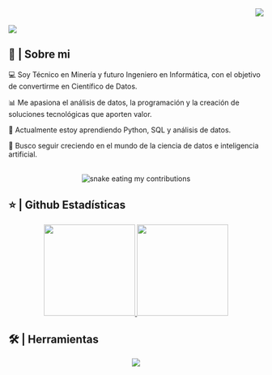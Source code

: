 <div align="right">
<a style="text-decoration: none" target="_blank"href="https://github.com/MaTTseguel">
<img src="https://visitor-badge.laobi.icu/badge?page_id=MaTTseguel.MaTTseguel&left_color=gray&right_color=blue&left_text=Coders%20visitors">
</a>
<!--  <a style="text-decoration: none" target="_blank" href="" >
<img width="60"src="https://img.shields.io/twitter/follow/chipro?label=Follow&style=social">
</a>
<a style="text-decoration: none" target="_blank" href="" >
<img width="70"src="https://img.shields.io/badge/-Connect-blue?style=flat&logo=Linkedin&logoColor=white">
</a>
</div>-->
</div>
<br>

<img src="https://readme-typing-svg.herokuapp.com/?font=Roboto&weight=900&size=40=true&vCenter=true&width=500&height=70&duration=4000&color=B3B3B3&lines=Hola!+👋;+Soy+Mathias+Seguel+😁;" />

<h2>📖 | Sobre mi</h2> 
<p>💻 Soy Técnico en Minería y futuro Ingeniero en Informática, 
con el objetivo de convertirme en Científico de Datos.</p>
<p>📊 Me apasiona el análisis de datos, la programación
y la creación de soluciones tecnológicas que aporten valor.</p>  
<p>🌱 Actualmente estoy aprendiendo Python, SQL y análisis de datos.</p>  
<p>🚀 Busco seguir creciendo en el mundo de la ciencia de datos
e inteligencia artificial.</p>
<div align="center">
  <br>
  <img alt="snake eating my contributions" src="https://raw.githubusercontent.com/MaTTseguel/MaTTseguel/output/github-contribution-grid-snake.svg" />
  <br/>
</div>

<h2>⭐ | Github Estadísticas </h2>

<div align="center">
<a href="https://github.com/MaTTseguel">
<img height="180em" src="https://github-readme-stats.vercel.app/api?username=MaTTseguel&show_icons=true&theme=default&include_all_commits=true&count_private=true"/>
<img height="180em" src="https://github-readme-stats.vercel.app/api/top-langs/?username=MaTTseguel&layout=compact&langs_count=7&theme=default"/></a>
</div>

<h2>🛠️ | Herramientas</h2>

<p align="center">
  <a href="https://skillicons.dev">
    <img src="https://skillicons.dev/icons?i=python,cpp,css,html,mysql,js,anaconda,androidstudio,discord,notion,visualstudio,vscode,docker,azure,github,git,linux,r" />
  </a>
</p>
   


